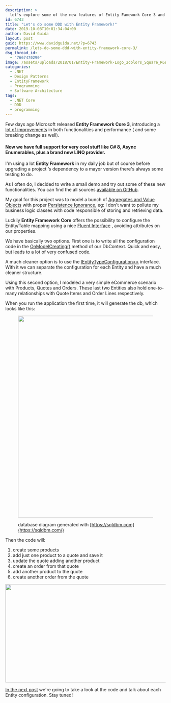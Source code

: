 ```yaml
---
description: >
  let's explore some of the new features of Entity Famework Core 3 and see how we can apply DDD with Persistence Ignorance
id: 6743
title: "Let's do some DDD with Entity Framework!"
date: 2019-10-08T10:01:34-04:00
author: David Guida
layout: post
guid: https://www.davidguida.net/?p=6743
permalink: /lets-do-some-ddd-with-entity-framework-core-3/
dsq_thread_id:
  - "7667470290"
image: /assets/uploads/2018/01/Entity-Framework-Logo_2colors_Square_RGB-591x360.png
categories:
  - .NET
  - Design Patterns
  - EntityFramework
  - Programming
  - Software Architecture
tags:
  - .NET Core
  - DDD
  - programming
---
```

Few days ago Microsoft released **Entity Framework Core 3**, introducing a <a rel="noreferrer noopener" aria-label="lot of improvements (opens in a new tab)" href="https://devblogs.microsoft.com/dotnet/announcing-ef-core-3-0-and-ef-6-3-general-availability/" target="_blank">lot of improvements</a> in both functionalities and performance ( and some breaking change as well).

#### Now we have full support for very cool stuff like C# 8, Async Enumerables, plus a brand new LINQ provider.

I'm using a lot **Entity Framework** in my daily job but of course before upgrading a project &#8216;s dependency to a mayor version there's always some testing to do.

As I often do, I decided to write a small demo and try out some of these new functionalities. You can find the all sources <a rel="noreferrer noopener" aria-label="available on GitHub (opens in a new tab)" href="https://github.com/mizrael/EFCoreCommerceDemo" target="_blank">available on GitHub</a>.

My goal for this project was to model a bunch of <a href="https://lostechies.com/jimmybogard/2008/05/21/entities-value-objects-aggregates-and-roots/" target="_blank" rel="noreferrer noopener" aria-label=" (opens in a new tab)">Aggregates and Value Objects</a> with proper <a rel="noreferrer noopener" aria-label=" (opens in a new tab)" href="https://deviq.com/persistence-ignorance/" target="_blank">Persistence Ignorance</a>, eg: I don't want to pollute my business logic classes with code responsible of storing and retrieving data.

Luckily **Entity Framework** **Core** offers the possibility to configure the Entity/Table mapping using a nice <a href="https://martinfowler.com/bliki/FluentInterface.html" target="_blank" rel="noreferrer noopener" aria-label=" (opens in a new tab)">Fluent Interface</a> , avoiding attributes on our properties.

We have basically two options. First one is to write all the configuration code in the <a href="https://docs.microsoft.com/en-us/dotnet/api/microsoft.entityframeworkcore.dbcontext.onmodelcreating?view=efcore-2.1#Microsoft_EntityFrameworkCore_DbContext_OnModelCreating_Microsoft_EntityFrameworkCore_ModelBuilder_" target="_blank" rel="noreferrer noopener" aria-label="OnModelCreating() (opens in a new tab)">OnModelCreating()</a> method of our DbContext. Quick and easy, but leads to a lot of very confused code.

A much cleaner option is to use the <a rel="noreferrer noopener" aria-label="IEntityTypeConfiguration<>" href="https://docs.microsoft.com/en-us/dotnet/api/microsoft.entityframeworkcore.ientitytypeconfiguration-1?view=efcore-2.1" target="_blank">IEntityTypeConfiguration<></a> interface. With it we can separate the configuration for each Entity and have a much cleaner structure.

Using this second option, I modeled a very simple eCommerce scenario with Products, Quotes and Orders. These last two Entities also hold one-to-many relationships with Quote Items and Order Lines respectively.

When you run the application the first time, it will generate the db, which looks like this:<figure class="wp-block-image alignwide">

<a href="/assets/uploads/2019/10/image-2.png?ssl=1" target="_blank" rel="noreferrer noopener"><img loading="lazy" width="788" height="632" src="/assets/uploads/2019/10/image-2.png?resize=788%2C632&#038;ssl=1" alt="" class="wp-image-6801" srcset="/assets/uploads/2019/10/image-2.png?w=924&ssl=1 924w, /assets/uploads/2019/10/image-2.png?resize=300%2C241&ssl=1 300w, /assets/uploads/2019/10/image-2.png?resize=768%2C616&ssl=1 768w, /assets/uploads/2019/10/image-2.png?resize=788%2C632&ssl=1 788w" sizes="(max-width: 788px) 100vw, 788px" data-recalc-dims="1" /></a><figcaption>database diagram generated with [https://sqldbm.com](https://sqldbm.com/) </figcaption></figure> 

Then the code will:

  1. create some products
  2. add just one product to a quote and save it
  3. update the quote adding another product
  4. create an order from that quote
  5. add another product to the quote
  6. create another order from the quote<figure class="wp-block-image alignwide">

<a href="/assets/uploads/2019/10/image.png?ssl=1" target="_blank" rel="noreferrer noopener"><img loading="lazy" width="788" height="308" src="/assets/uploads/2019/10/image.png?resize=788%2C308&#038;ssl=1" alt="" class="wp-image-6797" srcset="/assets/uploads/2019/10/image.png?w=912&ssl=1 912w, /assets/uploads/2019/10/image.png?resize=300%2C117&ssl=1 300w, /assets/uploads/2019/10/image.png?resize=768%2C301&ssl=1 768w, /assets/uploads/2019/10/image.png?resize=788%2C308&ssl=1 788w" sizes="(max-width: 788px) 100vw, 788px" data-recalc-dims="1" /></a></figure> 

<a href="https://www.davidguida.net/lets-do-some-ddd-with-entity-framework-core-3-part-2-lets-see-some-code/" target="_blank" rel="noreferrer noopener" aria-label="In the next post (opens in a new tab)">In the next post</a> we're going to take a look at the code and talk about each Entity configuration. Stay tuned!

<div class="post-details-footer-widgets">
</div>
